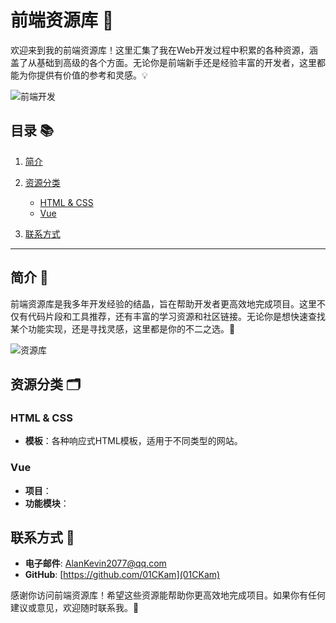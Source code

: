 # 前端资源库 🎨

欢迎来到我的前端资源库！这里汇集了我在Web开发过程中积累的各种资源，涵盖了从基础到高级的各个方面。无论你是前端新手还是经验丰富的开发者，这里都能为你提供有价值的参考和灵感。💡

![前端开发](https://images.unsplash.com/photo-1485856407642-7f9ba0268b51?auto=format&fit=crop&w=1350&q=80)

## 目录 📚

1. [简介](#简介)
2. [资源分类](#资源分类)
    - [HTML & CSS](#html--css)
    - [Vue](#Vue)

6. [联系方式](#联系方式)

---

## 简介 🌟

前端资源库是我多年开发经验的结晶，旨在帮助开发者更高效地完成项目。这里不仅有代码片段和工具推荐，还有丰富的学习资源和社区链接。无论你是想快速查找某个功能实现，还是寻找灵感，这里都是你的不二之选。🚀

![资源库](https://images.unsplash.com/photo-1555949963-aa79dcee981c?auto=format&fit=crop&w=1350&q=80)

## 资源分类 🗂️

### HTML & CSS

- **模板**：各种响应式HTML模板，适用于不同类型的网站。

### Vue
- **项目**：
- **功能模块**：


## 联系方式 📧

- **电子邮件**: AlanKevin2077@qq.com
- **GitHub**: [https://github.com/01CKam](01CKam)


感谢你访问前端资源库！希望这些资源能帮助你更高效地完成项目。如果你有任何建议或意见，欢迎随时联系我。📩
